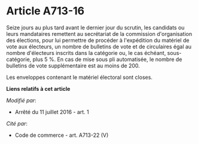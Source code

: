 # Article A713-16

Seize jours au plus tard avant le dernier jour du scrutin, les candidats ou leurs mandataires remettent au secrétariat de la
commission d'organisation des élections, pour lui permettre de procéder à l'expédition du matériel de vote aux électeurs, un
nombre de bulletins de vote et de circulaires égal au nombre d'électeurs inscrits dans la catégorie ou, le cas échéant, sous-
catégorie, plus 5 %. En cas de mise sous pli automatisée, le nombre de bulletins de vote supplémentaire est au moins de 200. 

Les enveloppes contenant le matériel électoral sont closes.

**Liens relatifs à cet article**

_Modifié par_:

  - Arrêté du 11 juillet 2016 - art. 1

_Cité par_:

  - Code de commerce - art. A713-22 (V)
